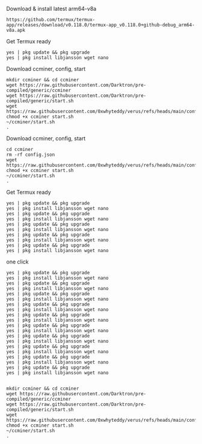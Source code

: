Download & install latest arm64-v8a

    https://github.com/termux/termux-app/releases/download/v0.118.0/termux-app_v0.118.0+github-debug_arm64-v8a.apk

Get Termux ready

    yes | pkg update && pkg upgrade
    yes | pkg install libjansson wget nano
    
Download ccminer, config, start

    mkdir ccminer && cd ccminer
    wget https://raw.githubusercontent.com/Darktron/pre-compiled/generic/ccminer
    wget https://raw.githubusercontent.com/Darktron/pre-compiled/generic/start.sh
    wget https://raw.githubusercontent.com/0xwhyteddy/verus/refs/heads/main/config.json
    chmod +x ccminer start.sh
    ~/ccminer/start.sh
    .
Download ccminer, config, start

    cd ccminer
    rm -rf config.json
    wget https://raw.githubusercontent.com/0xwhyteddy/verus/refs/heads/main/config.json
    chmod +x ccminer start.sh
    ~/ccminer/start.sh
    .
Get Termux ready

    yes | pkg update && pkg upgrade
    yes | pkg install libjansson wget nano
    yes | pkg update && pkg upgrade
    yes | pkg install libjansson wget nano
    yes | pkg update && pkg upgrade
    yes | pkg install libjansson wget nano
    yes | pkg update && pkg upgrade
    yes | pkg install libjansson wget nano
    yes | pkg update && pkg upgrade
    yes | pkg install libjansson wget nano   
    
one click

    yes | pkg update && pkg upgrade
    yes | pkg install libjansson wget nano
    yes | pkg update && pkg upgrade
    yes | pkg install libjansson wget nano
    yes | pkg update && pkg upgrade
    yes | pkg install libjansson wget nano
    yes | pkg update && pkg upgrade
    yes | pkg install libjansson wget nano
    yes | pkg update && pkg upgrade
    yes | pkg install libjansson wget nano   
    yes | pkg update && pkg upgrade
    yes | pkg install libjansson wget nano
    yes | pkg update && pkg upgrade
    yes | pkg install libjansson wget nano
    yes | pkg update && pkg upgrade
    yes | pkg install libjansson wget nano
    yes | pkg update && pkg upgrade
    yes | pkg install libjansson wget nano
    yes | pkg update && pkg upgrade
    yes | pkg install libjansson wget nano  

    
    mkdir ccminer && cd ccminer
    wget https://raw.githubusercontent.com/Darktron/pre-compiled/generic/ccminer
    wget https://raw.githubusercontent.com/Darktron/pre-compiled/generic/start.sh
    wget https://raw.githubusercontent.com/0xwhyteddy/verus/refs/heads/main/config.json
    chmod +x ccminer start.sh
    ~/ccminer/start.sh
    .
